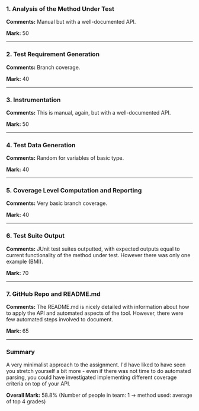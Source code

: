 ### 1. Analysis of the Method Under Test

__Comments:__ Manual but with a well-documented API.

__Mark:__ 50

---

### 2. Test Requirement Generation

__Comments:__ Branch coverage. 

__Mark:__ 40

---

### 3. Instrumentation

__Comments:__ This is manual, again, but with a well-documented API.

__Mark:__ 50

---

### 4. Test Data Generation

__Comments:__ Random for variables of basic type.

__Mark:__ 40

---

### 5. Coverage Level Computation and Reporting

__Comments:__ Very basic branch coverage.

__Mark:__ 40

---

### 6. Test Suite Output

__Comments:__ JUnit test suites outputted, with expected outputs equal to 
current functionality of the method under test. However there was only
one example (BMI).

__Mark:__ 70

---

### 7. GitHub Repo and README.md

__Comments:__ The README.md is nicely detailed with information about 
how to apply the API and automated aspects of the tool. However, there were few automated steps involved to document. 

__Mark:__ 65

---

### Summary

A very minimalist approach to the assignment. I'd have liked to have seen you stretch yourself a bit more - even if there was not time to do automated parsing, you could have investigated implementing different coverage criteria on top of your API.

__Overall Mark:__ 58.8% (Number of people in team: 1 -> method used: average of top 4 grades)